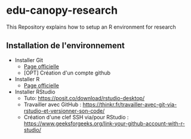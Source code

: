 # edu-canopy-research
This Repository explains how to setup an R environment for research

## Installation de l'environnement

- Installer Git
  - [Page officielle](https://git-scm.com/book/en/v2/Getting-Started-Installing-Git)
  - [OPT] Création d'un compte github
- Installer R
  - [Page officielle](https://cran.r-project.org/)
- Installer RStudio
  - Tuto: https://posit.co/download/rstudio-desktop/
  - Travailler avec GitHub : https://thinkr.fr/travailler-avec-git-via-rstudio-et-versionner-son-code/
  - Création d'une clef SSH via/pour RStudio : https://www.geeksforgeeks.org/link-your-github-account-with-r-studio/


## 